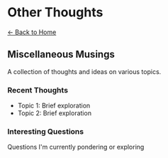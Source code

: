 # Other Thoughts

[← Back to Home](/)

## Miscellaneous Musings

A collection of thoughts and ideas on various topics.

### Recent Thoughts

- Topic 1: Brief exploration
- Topic 2: Brief exploration

### Interesting Questions

Questions I'm currently pondering or exploring
